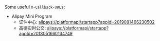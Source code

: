 Some useful `X-Callback-URL`s:

- Alipay Mini Program
  - 证件中心: [alipays://platformapi/startapp?appId=2019081466230502](alipays://platformapi/startapp?appId=2019081466230502)
  - 高德实时公交: [alipays://platformapi/startapp?appId=2018051660134749](alipays://platformapi/startapp?appId=2018051660134749)
